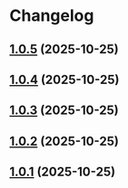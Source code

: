 # Changelog

## [1.0.5](https://github.com/Yuhanawa/create-astro-theme/compare/v1.0.4...v1.0.5) (2025-10-25)

## [1.0.4](https://github.com/Yuhanawa/create-astro-theme/compare/v1.0.3...v1.0.4) (2025-10-25)

## [1.0.3](https://github.com/Yuhanawa/create-astro-theme/compare/v1.0.2...v1.0.3) (2025-10-25)

## [1.0.2](https://github.com/Yuhanawa/create-astro-theme/compare/v1.0.1...v1.0.2) (2025-10-25)

## [1.0.1](https://github.com/Yuhanawa/create-astro-theme/compare/v1.0.0...v1.0.1) (2025-10-25)

